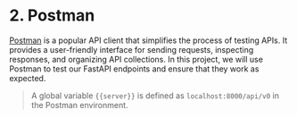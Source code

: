 # 2. Postman

[Postman](https://www.postman.com/) is a popular API client that simplifies the process of testing APIs.
It provides a user-friendly interface for sending requests, inspecting responses,
and organizing API collections. In this project, we will use Postman to test our
FastAPI endpoints and ensure that they work as expected.

> A global variable `{{server}}` is defined as `localhost:8000/api/v0` in the Postman environment.

